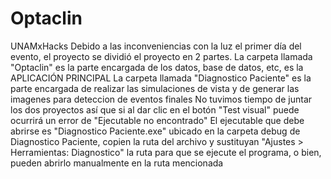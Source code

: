 # Optaclin
UNAMxHacks
Debido a las inconveniencias con la luz el primer día del evento, el proyecto se dividió el proyecto en 2 partes.
La carpeta llamada "Optaclin" es la parte encargada de los datos, base de datos, etc, es la APLICACIÓN PRINCIPAL
La carpeta llamada "Diagnostico Paciente" es la parte encargada de realizar las simulaciones de vista y de generar las imagenes para deteccion de eventos finales
No tuvimos tiempo de juntar los dos proyectos así que si al dar clic en el botón "Test visual" puede ocurrirá un error de "Ejecutable no encontrado"
El ejecutable que debe abrirse es "Diagnostico Paciente.exe" ubicado en la carpeta debug de Diagnostico Paciente, copien la ruta del archivo
y sustituyan "Ajustes > Herramientas: Diagnostico" la ruta para que se ejecute el programa, o bien, pueden abrirlo manualmente en la ruta mencionada
